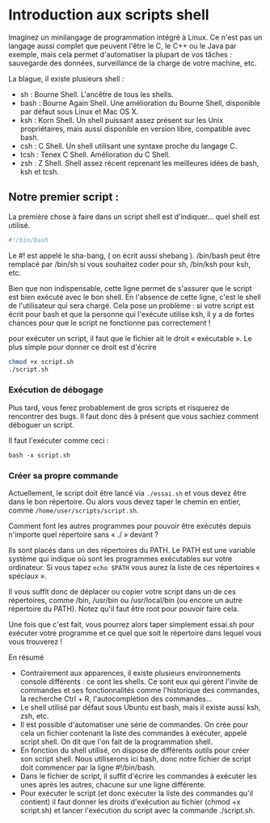 # Introduction aux scripts shell

Imaginez un minilangage de programmation intégré à Linux. Ce n'est pas un langage aussi complet que peuvent l'être le C, le C++ ou le Java par exemple, mais cela permet d'automatiser la plupart de vos tâches : sauvegarde des données, surveillance de la charge de votre machine, etc.

La blague, il existe plusieurs shell :

- sh : Bourne Shell. L'ancêtre de tous les shells.
- bash : Bourne Again Shell. Une amélioration du Bourne Shell, disponible par défaut sous Linux et Mac OS X.
- ksh : Korn Shell. Un shell puissant assez présent sur les Unix propriétaires, mais aussi disponible en version libre, compatible avec bash.
- csh : C Shell. Un shell utilisant une syntaxe proche du langage C.
- tcsh : Tenex C Shell. Amélioration du C Shell.
- zsh : Z Shell. Shell assez récent reprenant les meilleures idées de bash, ksh et tcsh.

## Notre premier script :

La première chose à faire dans un script shell est d'indiquer… quel shell est utilisé.

```bash
#!/bin/bash
```

Le #! est appelé le sha-bang, ( on écrit aussi shebang ). 
/bin/bash peut être remplacé par /bin/sh si vous souhaitez coder pour sh, /bin/ksh pour ksh, etc.

Bien que non indispensable, cette ligne permet de s'assurer que le script est bien exécuté avec le bon shell.
En l'absence de cette ligne, c'est le shell de l'utilisateur qui sera chargé. Cela pose un problème : si votre script est écrit pour bash et que la personne qui l'exécute utilise ksh, il y a de fortes chances pour que le script ne fonctionne pas correctement !

 pour exécuter un script, il faut que le fichier ait le droit « exécutable ». Le plus simple pour donner ce droit est d'écrire 

```bash
chmod +x script.sh
./script.sh
```

### Exécution de débogage

Plus tard, vous ferez probablement de gros scripts et risquerez de rencontrer des bugs. Il faut donc dès à présent que vous sachiez comment déboguer un script.

Il faut l'exécuter comme ceci :

`bash -x script.sh`

### Créer sa propre commande

Actuellement, le script doit être lancé via `./essai.sh` et vous devez être dans le bon répertoire.
Ou alors vous devez taper le chemin en entier, comme `/home/user/scripts/script.sh`.

Comment font les autres programmes pour pouvoir être exécutés depuis n'importe quel répertoire sans « ./ » devant ?

Ils sont placés dans un des répertoires du PATH. Le PATH est une variable système qui indique où sont les programmes exécutables sur votre ordinateur. Si vous tapez `echo $PATH` vous aurez la liste de ces répertoires « spéciaux ».

Il vous suffit donc de déplacer ou copier votre script dans un de ces répertoires, comme /bin, /usr/bin ou /usr/local/bin (ou encore un autre répertoire du PATH). Notez qu'il faut être root pour pouvoir faire cela.

Une fois que c'est fait, vous pourrez alors taper simplement essai.sh pour exécuter votre programme et ce quel que soit le répertoire dans lequel vous vous trouverez !

En résumé

- Contrairement aux apparences, il existe plusieurs environnements console différents : ce sont les shells. Ce sont eux qui gèrent l'invite de commandes et ses fonctionnalités comme l'historique des commandes, la recherche Ctrl + R, l'autocomplétion des commandes…
- Le shell utilisé par défaut sous Ubuntu est bash, mais il existe aussi ksh, zsh, etc.
- Il est possible d'automatiser une série de commandes. On crée pour cela un fichier contenant la liste des commandes à exécuter, appelé script shell. On dit que l'on fait de la programmation shell.
- En fonction du shell utilisé, on dispose de différents outils pour créer son script shell. Nous utiliserons ici bash, donc notre fichier de script doit commencer par la ligne #!/bin/bash.
- Dans le fichier de script, il suffit d'écrire les commandes à exécuter les unes après les autres, chacune sur une ligne différente.
- Pour exécuter le script (et donc exécuter la liste des commandes qu'il contient) il faut donner les droits d'exécution au fichier (chmod +x script.sh) et lancer l'exécution du script avec la commande ./script.sh.
